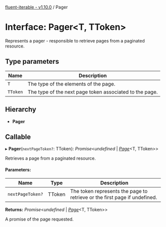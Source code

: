[fluent-iterable - v1.10.0](../README.md) / Pager

# Interface: Pager<T, TToken\>

Represents a pager - responsible to retrieve pages from a paginated resource.

## Type parameters

Name | Description |
------ | ------ |
`T` | The type of the elements of the page.   |
`TToken` | The type of the next page token associated to the page.    |

## Hierarchy

* **Pager**

## Callable

▸ **Pager**(`nextPageToken?`: TToken): *Promise*<*undefined* \| [*Page*](page.md)<T, TToken\>\>

Retrieves a page from a paginated resource.

#### Parameters:

Name | Type | Description |
------ | ------ | ------ |
`nextPageToken?` | TToken | The token represents the page to retrieve or the first page if undefined.   |

**Returns:** *Promise*<*undefined* \| [*Page*](page.md)<T, TToken\>\>

A promise of the page requested.
